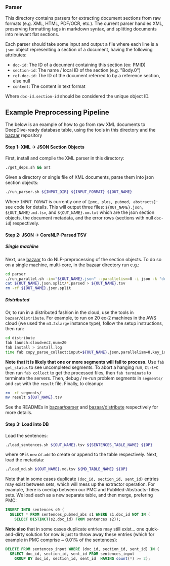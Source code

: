 ### Parser

This directory contains parsers for extracting document sections from raw formats (e.g. XML, HTML, PDF/OCR, etc.).  The current parser handles XML, preserving formatting tags in markdown syntax, and splitting documents into relevant flat sections.

Each parser should take some input and output a file where each line is a `json` object representing a section of a document, having the following attributes:
* `doc-id`: The ID of a document containing this section (ex: PMID)
* `section-id`: The name / local ID of the section (e.g. "Body.0")
* `ref-doc-id`: The ID of the document referred to by a reference section, else null
* `content`: The content in text format

Where `doc-id.section-id` should be considered the unique object ID.

## Example Preprocessing Pipeline

The below is an example of how to go from raw XML documents to DeepDive-ready database table, using the tools in this directory and the [bazaar](https://github.com/HazyResearch/bazaar) repository

#### Step 1: XML -> JSON Section Objects

First, install and compile the XML parser in this directory:
```bash
./get_deps.sh && ant
```

Given a directory or single file of XML documents, parse them into json section objects:
```bash
./run_parser.sh ${INPUT_DIR} ${INPUT_FORMAT} ${OUT_NAME}
```
Where `INPUT_FORMAT` is currently one of `[pmc, plos, pubmed, abstracts]`- see code for details.  This will output three files: `${OUT_NAME}.json`, `${OUT_NAME}.md.tsv`, and `${OUT_NAME}.om.txt` which are the json section objects, the document metadata, and the error rows (sections with null `doc-id`) respectively.

#### Step 2: JSON -> CoreNLP-Parsed TSV

##### Single machine
Next, use [bazaar](https://github.com/HazyResearch/bazaar) to do NLP-preprocessing of the section objects.  To do so on a single machine, multi-core, in the bazaar directory run e.g.:
```bash
cd parser
./run_parallel.sh -in="${OUT_NAME}.json" --parallelism=8 -i json -k "doc-id,section-id,ref-doc-id" -v "content"
cat ${OUT_NAME}.json.split/*.parsed > ${OUT_NAME}.tsv
rm -rf ${OUT_NAME}.json.split
```
##### Distributed
Or, to run in a distributed fashion in the cloud, use the tools in `bazaar/distribute`.  For example, to run on 20 ec-2 machines in the AWS cloud (we used the `m3.2xlarge` instance type), follow the setup instructions, then run:
```bash
cd distribute
fab launch:cloud=ec2,num=20
fab install > install.log
time fab copy_parse_collect:input=${OUT_NAME}.json,parallelism=8,key_id="doc-id\,section-id\,ref-doc-id",content="content" terminate > parse.log
```
**Note that it is likely that one or more segments will fail to process.**  Use `fab get_status` to see uncompleted segments.  To abort a hanging run, `Ctrl+C` then run `fab collect` to get the processed files, then `fab terminate` to terminate the servers.  Then, debug / re-run problem segments in `segments/` and `cat` with the `result` file.  Finally, to cleanup:
```bash
rm -rf segments/
mv result ${OUT_NAME}.tsv
```

See the READMEs in [bazaar/parser](https://github.com/HazyResearch/bazaar/parser) and [bazaar/distribute](https://github.com/HazyResearch/bazaar/distribute) respectively for more details.

#### Step 3: Load into DB

Load the sentences:
```bash
./load_sentences.sh ${OUT_NAME}.tsv ${SENTENCES_TABLE_NAME} ${OP}
```
where `OP` is `new` or `add` to create or append to the table respectively.  Next, load the metadata:
```bash
./load_md.sh ${OUT_NAME}.md.tsv ${MD_TABLE_NAME} ${OP}
```
Note that in some cases duplicate `(doc_id, section_id, sent_id)` entries may exist between sets, which will mess up the extractor operation.  For example, there is overlap between our PMC and PubMed-Abstracts-Titles sets.  We load each as a new separate table, and then merge, prefering PMC:
```SQL
INSERT INTO sentences s0 (
  SELECT * FROM sentences_pubmed_abs s1 WHERE s1.doc_id NOT IN (
    SELECT DISTINCT(s2.doc_id) FROM sentences s2));
```

**Note also** that in some cases duplicate entries may still exist... one quick-and-dirty solution for now is just to throw away these entries (which for example in PMC comprise ~ 0.01% of the sentences):
```SQL
DELETE FROM sentences_input WHERE (doc_id, section_id, sent_id) IN (
  SELECT doc_id, section_id, sent_id FROM sentences_input 
    GROUP BY doc_id, section_id, sent_id  HAVING count(*) >= 2);
```
